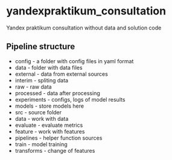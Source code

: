 # yandexpraktikum_consultation
Yandex praktikum consultation without data and solution code

## Pipeline structure

- config - a folder with config files in yaml format
- data - folder with data files
 - external - data from external sources
 - interim - spliting data
 - raw - raw data
 - processed - data after processing
- experiments - configs, logs of model results
- models - store models here
- src - source folder
 - data - work with data
 - evaluate - evaluate metrics
 - feature - work with features
 - pipelines - helper function sources
 - train - model training
 - transforms - change of features
